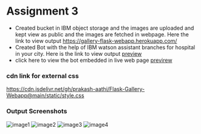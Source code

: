 
# Assignment 3

- Created bucket in IBM object storage and the images are uploaded and kept view as public and the images are fetched in webpage. Here the link to view output https://gallery-flask-webapp.herokuapp.com/ 
- Created Bot with the help of IBM watson assistant branches for hospital in your city. Here is the link to view output [preview](https://web-chat.global.assistant.watson.appdomain.cloud/preview.html?backgroundImageURL=https%3A%2F%2Fau-syd.assistant.watson.cloud.ibm.com%2Fpublic%2Fimages%2Fupx-8187f921-dbf2-4b32-bc7f-205c659d2495%3A%3Adeae5668-62e8-471e-9f87-a3f9370864a4&integrationID=bae1d2fa-58fd-4176-9ba7-88701dab52bf&region=au-syd&serviceInstanceID=8187f921-dbf2-4b32-bc7f-205c659d2495) 
- click here to view the bot embedded in live web page [previrew](https://job-search-portal-07.herokuapp.com/)


### cdn link for external css 

https://cdn.jsdelivr.net/gh/prakash-aathi/Flask-Gallery-Webapp@main/static/style.css


### Output Screenshots 

![image1](Assignment-3/supporting_files/hospital1.png)
![image2](Assignment-3/supporting_files/hospital2.png)
![image3](Assignment-3/supporting_files/hospital3.png)
![image4](Assignment-3/supporting_files/hospital4.png)
